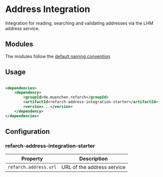 # Address Integration

Integration for reading, searching and validating addresses via the LHM address service.

## Modules

The modules follow the [default naming convention](./index.md#naming-conventions).

## Usage

```xml

<dependencies>
    <dependency>
        <groupId>de.muenchen.refarch</groupId>
        <artifactId>refarch-address-integration-starter</artifactId>
        <version>...</version>
    </dependency>
</dependencies>
```

## Configuration

### refarch-address-integration-starter

| Property              | Description                |
| --------------------- | -------------------------- |
| `refarch.address.url` | URL of the address service |
